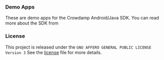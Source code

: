 ### Demo Apps
These are demo apps for the Crowdamp Android/Java SDK. You can read more about the SDK
from

### License
This project is released under the `GNU AFFERO GENERAL PUBLIC LICENSE Version 3`
See the [license][1] file for more details.

[1]: https://github.com/ushahidi/Crowdmap-Java/blob/master/LICENSE
[2]: https://github.com/ushahidi/Crowdmap-Java/